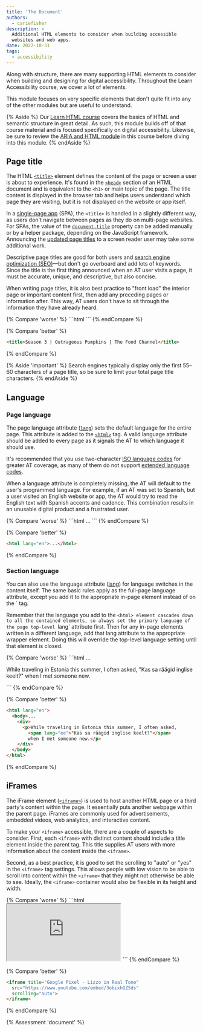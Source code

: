 ```yaml
---
title: 'The Document'
authors:
  - cariefisher
description: >
  Additional HTML elements to consider when building accessible
  websites and web apps.
date: 2022-10-31
tags:
  - accessibility
---
```


Along with structure, there are many supporting HTML elements to consider when
building and designing for digital accessibility. Throughout the Learn
Accessibility course, we cover a lot of elements. 

This module focuses on very specific elements that don't quite fit into any of
the other modules but are useful to understand.

{% Aside %}
Our [Learn HTML course](/learn/html/) covers the basics of HTML and semantic
structure in great detail. As such, this module builds off of that course
material and is focused specifically on digital accessibility. Likewise, be
sure to review the [ARIA and HTML module](/learn/accessibility/aria-html/) in
this course before diving into this module.
{% endAside %}

## Page title

The HTML [`<title>`](https://developer.mozilla.org/docs/Web/HTML/Element/title)
element defines the content of the page or screen a user is about to
experience. It's found in the
[`<head>`](https://developer.mozilla.org/docs/Web/HTML/Element/head) section of
an HTML document and is equivalent to the `<h1>` or main topic of the page. The
title content is displayed in the browser tab and helps users understand which
page they are visiting, but it is not displayed on the website or app itself.

In a [single-page app](https://developer.mozilla.org/docs/Glossary/SPA) (SPA),
the `<title>` is handled in a slightly different way, as users don't navigate
between pages as they do on multi-page websites. For SPAs, the value of the
[`document.title`](https://developer.mozilla.org/docs/Web/API/Document/title)
property can be added manually or by a helper package, depending on the
JavaScript framework. Announcing the
[updated page titles](https://hidde.blog/accessible-page-titles-in-a-single-page-app/)
to a screen reader user may take some additional work.


Descriptive page titles are good for both users and
[search engine optimization (SEO)](https://developer.mozilla.org/docs/Web/HTML/Element/title#page_titles_and_seo)—but
don't go overboard and add lots of keywords. Since the title is the first
thing announced when an AT user visits a page, it must be accurate, unique, and
descriptive, but also concise.

When writing page titles, it is also best practice to "front load" the interior
page or important content first, then add any preceding pages or information
after. This way, AT users don't have to sit through the information they have
already heard.

<div class="switcher">
{% Compare 'worse' %}
```html
<title>The Food Channel | Outrageous Pumpkins | Season 3 </title>
```
{% endCompare %}

{% Compare 'better' %}
```html
<title>Season 3 | Outrageous Pumpkins | The Food Channel</title>
```
{% endCompare %}
</div>

{% Aside 'important' %}
Search engines typically display only the first 55–60 characters of a page
title, so be sure to limit your total page title characters.
{% endAside %}

## Language

### Page language

The page language attribute ([`lang`](https://developer.mozilla.org/docs/Web/HTML/Global_attributes/lang)) sets the default language for the entire page. This attribute is added to the [`<html>`](https://developer.mozilla.org/docs/Web/HTML/Element/html) tag. A valid language attribute should be added to every page as it signals the AT to which language it should use. 

It's recommended that you use two-character
[ISO language codes](https://en.wikipedia.org/wiki/List_of_ISO_3166_country_codes)
for greater AT coverage, as many of them do not support
[extended language codes](https://webaim.org/techniques/language/).

When a language attribute is completely missing, the AT will default to the
user's programmed language. For example, if an AT was set to Spanish, but a
user visited an English website or app, the AT would try to read the English
text with Spanish accents and cadence. This combination results in an unusable
digital product and a frustrated user.

<div class="switcher">
{% Compare 'worse' %}
```html
<html>...</html>
```
{% endCompare %}

{% Compare 'better' %}
```html
<html lang="en">...</html>
```
{% endCompare %}
</div>

### Section language

You can also use the language attribute ([lang](https://developer.mozilla.org/docs/Web/HTML/Global_attributes/lang)) for language switches in the content itself. The same basic rules apply as the full-page language attribute, except you add it to the appropriate in-page element instead of on the `<html> tag.

Remember that the language you add to the `<html> element cascades down to all the contained elements, so always set the primary language of the page top-level `lang` attribute first. Then for any in-page elements written in a different language, add that lang attribute to the appropriate wrapper element. Doing this will override the top-level language setting until that element is closed. 

<div class="switcher">
{% Compare 'worse' %}
```html
<html lang="en">
  <body>...
    <div>
      <p>While traveling in Estonia this summer, I often asked,
        "Kas sa räägid inglise keelt?" when I met someone new.</p>
    </div>
  </body>
</html>
```
{% endCompare %}

{% Compare 'better' %}
```html
<html lang="en">
  <body>...
    <div>
      <p>While traveling in Estonia this summer, I often asked,
        <span lang="ee">"Kas sa räägid inglise keelt?"</span>
        when I met someone new.</p>
    </div>
  </body>
</html>
```
{% endCompare %}
</div>

## iFrames

The iFrame element
([`<iframe>`](https://developer.mozilla.org/docs/Web/HTML/Element/iframe)) is
used to host another HTML page or a third party's content within the page. It
essentially puts another webpage within the parent page. iFrames are commonly
used for advertisements, embedded videos, web analytics, and interactive
content.

To make your `<iframe>` accessible, there are a couple of aspects to consider. First, each `<iframe>` with distinct content should include a title element inside the parent tag. This title supplies AT users with more information about the content inside the `<iframe>`.

Second, as a best practice, it is good to set the scrolling to "auto" or "yes" in the `<iframe>` tag settings. This allows people with low vision to be able to scroll into content within the `<iframe>` that they might not otherwise be able to see. Ideally, the `<iframe>` container would also be flexible in its height and width.

<div class="switcher">
{% Compare 'worse' %}
```html
<iframe src="https://www.youtube.com/embed/3obixhGZ5ds"></iframe>
```
{% endCompare %}

{% Compare 'better' %}
```html
<iframe title="Google Pixel - Lizzo in Real Tone"
  src="https://www.youtube.com/embed/3obixhGZ5ds"
  scrolling="auto">
</iframe>
```
{% endCompare %}
</div>

{% Assessment 'document' %}
